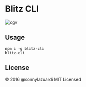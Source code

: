 Blitz CLI
=========

![cgv](http://s.kaskus.id/r480x480//images/fjb/2015/12/15/tiket_bioskop_cgv_blitz___blitzmegaplex___cgvblitz_semua_pertunjukan_free_biaya_1791283_1450188888.png)

## Usage

```
npm i -g blitz-cli
blitz-cli
```

## License

&copy; 2016 @sonnylazuardi
MIT Licensed